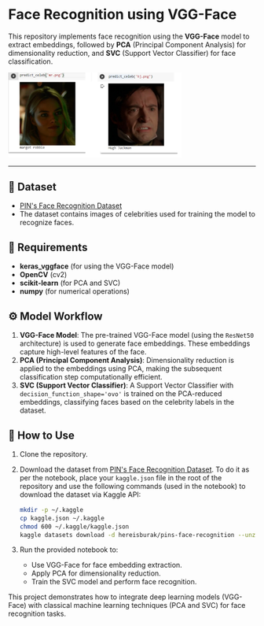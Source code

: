 # Face Recognition using VGG-Face

This repository implements face recognition using the **VGG-Face** model to extract embeddings, followed by **PCA** (Principal Component Analysis) for dimensionality reduction, and **SVC** (Support Vector Classifier) for face classification.

<img src='custom-faces/custom_faces_outputs.png' alt="Sample Face Recognition Outputs" width = 70%>

---

## 📁 Dataset

- [PIN's Face Recognition Dataset](https://www.kaggle.com/datasets/hereisburak/pins-face-recognition)
- The dataset contains images of celebrities used for training the model to recognize faces.



## 🔧 Requirements

- **keras_vggface** (for using the VGG-Face model)
- **OpenCV** (cv2)
- **scikit-learn** (for PCA and SVC)
- **numpy** (for numerical operations)



## ⚙️ Model Workflow

1. **VGG-Face Model**: The pre-trained VGG-Face model (using the `ResNet50` architecture) is used to generate face embeddings. These embeddings capture high-level features of the face.
2. **PCA (Principal Component Analysis)**: Dimensionality reduction is applied to the embeddings using PCA, making the subsequent classification step computationally efficient.
3. **SVC (Support Vector Classifier)**: A Support Vector Classifier with `decision_function_shape='ovo'` is trained on the PCA-reduced embeddings, classifying faces based on the celebrity labels in the dataset.


## 📌 How to Use

1. Clone the repository.
2. Download the dataset from [PIN's Face Recognition Dataset](https://www.kaggle.com/datasets/hereisburak/pins-face-recognition). To do it as per the notebook, place your `kaggle.json` file in the root of the repository and use the following commands (used in the notebook) to download the dataset via Kaggle API:

    ```bash
    mkdir -p ~/.kaggle
    cp kaggle.json ~/.kaggle
    chmod 600 ~/.kaggle/kaggle.json
    kaggle datasets download -d hereisburak/pins-face-recognition --unzip
    ```
4. Run the provided notebook to:
    - Use VGG-Face for face embedding extraction.
    - Apply PCA for dimensionality reduction.
    - Train the SVC model and perform face recognition.

This project demonstrates how to integrate deep learning models (VGG-Face) with classical machine learning techniques (PCA and SVC) for face recognition tasks.
